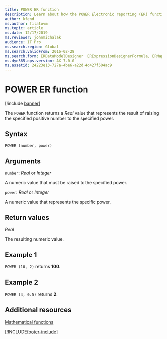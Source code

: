 ```yaml
---
title: POWER ER function
description: Learn about how the POWER Electronic reporting (ER) function is used, including syntax strings, arguments, return values, and examples.
author: kfend
ms.author: filatovm
ms.topic: article
ms.date: 12/17/2019
ms.reviewer: johnmichalak
audience: IT Pro
ms.search.region: Global
ms.search.validFrom: 2016-02-28
ms.search.form: ERDataModelDesigner, ERExpressionDesignerFormula, ERMappedFormatDesigner, ERModelMappingDesigner
ms.dyn365.ops.version: AX 7.0.0
ms.assetid: 24223e13-727a-4be6-a22d-4d427f504ac9
---
```


# POWER ER function

[!include [banner](../includes/banner.md)]

The `POWER` function returns a *Real* value that represents the result of raising the specified positive number to the specified power.

## Syntax

```vb
POWER (number, power)
```

## Arguments

`number`: *Real* or *Integer*

A numeric value that must be raised to the specified power.

`power`: *Real* or *Integer*

A numeric value that represents the specific power.

## Return values

*Real*

The resulting numeric value.

## Example 1

`POWER (10, 2)` returns **100**.

## Example 2

`POWER (4, 0.5)` returns **2**.

## Additional resources

[Mathematical functions](er-functions-category-mathematical.md)


[!INCLUDE[footer-include](../../../includes/footer-banner.md)]
